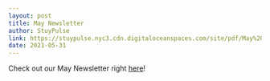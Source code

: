 ```yaml
---
layout: post
title: May Newsletter
author: StuyPulse
link: https://stuypulse.nyc3.cdn.digitaloceanspaces.com/site/pdf/May%202021%20Newsletter.pdf
date: 2021-05-31
---
```

Check out our May Newsletter right [here](https://stuypulse.nyc3.cdn.digitaloceanspaces.com/site/pdf/May%202021%20Newsletter.pdf)!